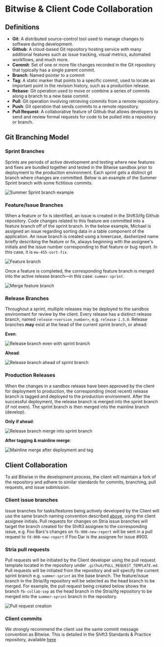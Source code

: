 # Bitwise & Client Code Collaboration

## Definitions

* __Git__: A distributed source-control tool used to manage changes to
  software during development.
* __Github__: A cloud-based Git repository hosting service with many
  additional features such as issue tracking, visual metrics, automated
  workflows, and much more.
* __Commit__: Set of one or more file changes recorded in the Git
  repository that typically has a single parent commit.
* __Branch__: Named pointer to a commit
* __Tag__: A static marker that points to a specific commit, used to locate
  an important point in the revision history, such as a production release.
* __Rebase__: Git operation used to move or combine a series of commits
  along a branch to a new base commit.
* __Pull__: Git operation involving retrieving commits from a remote
  repository.
* __Push__: Git operation that sends commits to a remote repository.
* __Pull Request__: A collaborative feature of Github that allows developers
  to send and review formal requests for code to be pulled into a repository
  or branch.

## Git Branching Model

### Sprint Branches

Sprints are periods of active development and testing where new features and
fixes are bundled together and tested in the Bitwise sandbox prior to
deployment to the production environment. Each sprint gets a
distinct git branch where changes are committed. Below is an example of the
Summer Sprint branch with some fictitious commits.

![Summer Sprint branch example](contributing-outside/sprint-branch.png)

<a name="issue-branches"></a><h3>Feature/Issue Branches</h3>

When a feature or fix is identified, an issue is created in the Shift3/ifg
Github repository. Code changes related to this feature are committed into
a feature branch off of the sprint branch. In the below example, Michael
is assigned an issue regarding sorting data in a table component of the application. An issue branch is created using a lowercase,
dasherized name briefly describing the feature or fix, always beginning with
the assignee's initials and the issue number corresponding to that feature
or bug report. In this case, it is `mw-455-sort-fix`.

![Feature branch](contributing-outside/feature-branch.png)

Once a feature is completed, the corresponding feature branch is merged into
the active release branch—in this case: `summer-sprint`.

![Merge feature branch](contributing-outside/feature-merge.png)

### Release Branches

Throughout a sprint, multiple releases may be deployed to the sandbox
environment for review by the client. Every release has a distinct release branch,
named `release-<version_number>`, e.g. `release-1.5.0`. Release branches
__may__ exist at the head of the current sprint branch, or ahead:

__Even__:

![Release branch even with sprint branch](contributing-outside/release-branch-even.png)

__Ahead__:

![Release branch ahead of sprint branch](contributing-outside/release-branch-ahead.png)

### Production Releases

When the changes in a sandbox release have been approved by the client for
deployment to production, the corresponding (most recent) release branch is
tagged and deployed to the production environment. After the successful
deployment, the release branch is merged into the sprint branch (if not even).
The sprint branch is then merged into the mainline branch (develop).

__Only if ahead__:

![Release branch merge into sprint branch](contributing-outside/release-branch-merge.png)

__After tagging & mainline merge__:

![Mainline merge after deployment and tag](contributing-outside/mainline-merge.png)


## Client Collaboration

To aid Bitwise in the development process, the client will maintain a fork of the
repository and adhere to similar standards for commits, branching,
pull requests, and issue submission.

### Client issue branches

Issue branches for tasks/features being actively developed by the Client will
use the same branch naming convention described [above](#issue-branches),
using the client assignee initials. Pull requests for changes on Stria issue
branches will target the branch created for the Shift3 assignee to the
corresponding issue, e.g. Foo Bars's changes on `fb-900-new-report` will
be sent in a pull request to `fd-900-new-report` if Foo Dar is the
assignee for issue #900.

### Stria pull requests

Pull requests will be initiated by the Client developer using the pull
request template located in the repository under
`.github/PULL_REQUEST_TEMPLATE.md`. Pull requests will be initiated from the
 repository and will specify the current sprint branch e.g.
`summer-sprint` as the base branch. The feature/issue branch in the Stria/ifg
repository will be selected as the head branch to be merged. For example, the
pull request being created below shows the branch `fb-collab-sop` as the
head branch in the Stria/ifg repository to be merged into the `summer-sprint`
branch in the repository.

![Pull request creation](contributing-outside/pull-request.png)

### Client commits

We strongly recommend the client use the same commit message convention as Bitwise. This is detailed
in the Shift3 Standards & Practice repository, available [here](https://github.com/Shift3/standards-and-practices/blob/master/standards/commits.md#shift3s-convention-for-how-to-structure-write-and-use-your-commits)
